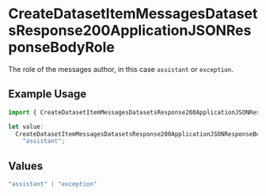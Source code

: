 # CreateDatasetItemMessagesDatasetsResponse200ApplicationJSONResponseBodyRole

The role of the messages author, in this case `assistant` or `exception`.

## Example Usage

```typescript
import { CreateDatasetItemMessagesDatasetsResponse200ApplicationJSONResponseBodyRole } from "@orq-ai/node/models/operations";

let value:
  CreateDatasetItemMessagesDatasetsResponse200ApplicationJSONResponseBodyRole =
    "assistant";
```

## Values

```typescript
"assistant" | "exception"
```